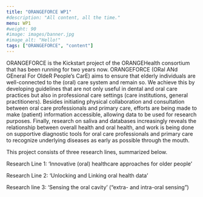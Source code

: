 ```yaml
---
title: "ORANGEFORCE WP1"
#description: "All content, all the time."
menu: WP1
#weight: 90
#image: images/banner.jpg
#image_alt: "Hello!"
tags: ["ORANGEFORCE", "content"]
---
```


ORANGEFORCE is the Kickstart project of the ORANGEHealth consortium that has been running for two years now. ORANGEFORCE (ORal ANd GEneral For OldeR People’s CarE) aims to ensure that elderly individuals are well-connected to the (oral) care system and remain so. We achieve this by developing guidelines that are not only useful in dental and oral care practices but also in professional care settings (care institutions, general practitioners). Besides initiating physical collaboration and consultation between oral care professionals and primary care, efforts are being made to make (patient) information accessible, allowing data to be used for research purposes. Finally, research on saliva and databases increasingly reveals the relationship between overall health and oral health, and work is being done on supportive diagnostic tools for oral care professionals and primary care to recognize underlying diseases as early as possible through the mouth.

This project consists of three research lines, summarized below.

Research Line 1: ‘Innovative (oral) healthcare approaches for older people’

Research Line 2: ‘Unlocking and Linking oral health data’

Research line 3: ‘Sensing the oral cavity’ (“extra- and intra-oral sensing”)